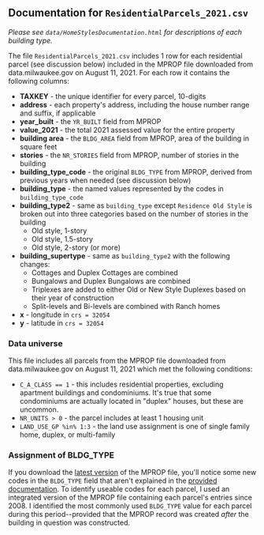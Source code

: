 ## Documentation for `ResidentialParcels_2021.csv`

*Please see `data/HomeStylesDocumentation.html` for descriptions of each building type.*

The file `ResidentialParcels_2021.csv` includes 1 row for each residential parcel (see discussion below) included in the MPROP file downloaded from data.milwaukee.gov on August 11, 2021. For each row it contains the following columns:

* **TAXKEY** - the unique identifier for every parcel, 10-digits
* **address** - each property's address, including the house number range and suffix, if applicable
* **year_built** - the `YR_BUILT` field from MPROP
* **value_2021** - the total 2021 assessed value for the entire property
* **building area** - the `BLDG_AREA` field from MPROP, area of the building in square feet
* **stories** - the `NR_STORIES` field from MPROP, number of stories in the building
* **building_type_code** - the original `BLDG_TYPE` from MPROP, derived from previous years when needed (see discussion below)
* **building_type** - the named values represented by the codes in `building_type_code`
* **building_type2** - same as `building_type` except `Residence Old Style` is broken out into three categories based on the number of stories in the building
  * Old style, 1-story
  * Old style, 1.5-story
  * Old style, 2-story (or more)
* **building_supertype** - same as `building_type2` with the following changes:
  * Cottages and Duplex Cottages are combined
  * Bungalows and Duplex Bungalows are combined
  * Triplexes are added to either Old or New Style Duplexes based on their year of construction
  * Split-levels and Bi-levels are combined with Ranch homes
* **x** - longitude in `crs = 32054`
* **y** - latitude in `crs = 32054`

### Data universe
This file includes all parcels from the MPROP file downloaded from data.milwaukee.gov on August 11, 2021 which met the following conditions:

* `C_A_CLASS == 1` - this includes residential properties, excluding apartment buildings and condominiums. It's true that some condominiums are actually located in "duplex" houses, but these are uncommon.
* `NR_UNITS > 0` - the parcel includes at least 1 housing unit
* `LAND_USE_GP %in% 1:3` - the land use assignment is one of single family home, duplex, or multi-family
  
### Assignment of BLDG_TYPE

If you download the [latest version](https://data.milwaukee.gov/dataset/mprop) of the MPROP file, you'll notice some new codes in the `BLDG_TYPE` field that aren't explained in the [provided documentation](https://data.milwaukee.gov/dataset/mprop/resource/15c1a935-ac7f-4d2f-8584-12bb9c1978c9). To identify useable codes for each parcel, I used an integrated version of the MPROP file containing each parcel's entries since 2008. I identified the most commonly used `BLDG_TYPE` value for each parcel during this period--provided that the MPROP record was created *after* the building in question was constructed.

